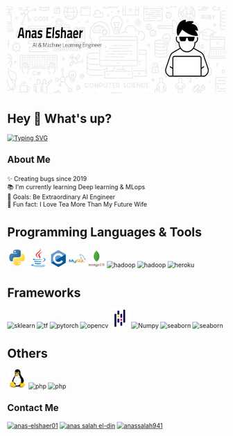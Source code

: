 <div align="center">
<img height="200" src="https://github.com/AnasElshaer01/AnasElshaer01/blob/main/Photo/Anas%20cover.jpg"  />
</div>
  
<h1 align="left">Hey 👋 What's up?</h1>

  [![Typing SVG](https://readme-typing-svg.herokuapp.com?font=Fira+Code&pause=1000&color=F7F2F0&center=true&vCenter=true&width=435&lines=HI+!+I+Am+Anas+Elshaer+;AI+%26+ML+Engineer)](https://git.io/typing-svg)


###

<h2 align="left">About Me</h2>


###

<p align="left">✨ Creating bugs since 2019 <br>📚 I'm currently learning Deep learning & MLops <br>🎯 Goals: Be Extraordinary AI Engineer <br>🎲 Fun fact: I Love Tea More Than My Future Wife</p>

###
  
 


###

<h1 align="left"> Programming Languages & Tools</h1>


<img src="https://raw.githubusercontent.com/devicons/devicon/master/icons/python/python-original.svg" alt="python" width="45" height="45"/> <a>
<img src="https://raw.githubusercontent.com/devicons/devicon/master/icons/java/java-original.svg" alt="java" width="45" height="45"/> 
<img src="https://raw.githubusercontent.com/devicons/devicon/master/icons/c/c-original.svg" alt="c++" width="40" height="40" />
<img src="https://raw.githubusercontent.com/devicons/devicon/master/icons/mysql/mysql-original-wordmark.svg" alt="mysql" width="40" height="40" />
<img src="https://raw.githubusercontent.com/devicons/devicon/master/icons/mongodb/mongodb-original-wordmark.svg" alt="mongodb" width="40" height="40" />
<img src="https://www.vectorlogo.zone/logos/apache_hadoop/apache_hadoop-icon.svg" alt="hadoop" width="40" height="40" />
<img src="https://www.vectorlogo.zone/logos/microsoft_powerbi/microsoft_powerbi-ar21.svg" alt="hadoop" width="70" height="40" />
<img src="https://www.vectorlogo.zone/logos/heroku/heroku-icon.svg" alt="heroku" width="40" height="40" /> </a>



<h1 align="left"> Frameworks </h1>


<img src="https://upload.wikimedia.org/wikipedia/commons/0/05/Scikit_learn_logo_small.svg" alt="sklearn" width="45" height="45"/></a>
    <img src="https://www.vectorlogo.zone/logos/tensorflow/tensorflow-icon.svg" alt="tf" width="45" height="45"/>
    <img src="https://www.vectorlogo.zone/logos/pytorch/pytorch-icon.svg" alt="pytorch" width="45" height="45"/>
    <img src="https://www.vectorlogo.zone/logos/opencv/opencv-icon.svg" alt="opencv" width="45" height="45"/>
    <img src="https://raw.githubusercontent.com/devicons/devicon/2ae2a900d2f041da66e950e4d48052658d850630/icons/pandas/pandas-original.svg" alt="pand" width="45" height="45"/>
     <img src="https://www.vectorlogo.zone/logos/numpy/numpy-ar21.svg" alt="Numpy" width="100" height="50"/>
    <img src="https://seaborn.pydata.org/_images/logo-mark-lightbg.svg" alt="seaborn" width="45" height="45"/>
    <img src="https://www.vectorlogo.zone/logos/pocoo_flask/pocoo_flask-icon.svg" alt="seaborn" width="45" height="45"/> </h>
<h1 align="left">Others</h1>

<img src="https://raw.githubusercontent.com/devicons/devicon/master/icons/linux/linux-original.svg" alt="php" width="45" height="45"/> <a>
  <img src="https://www.vectorlogo.zone/logos/git-scm/git-scm-icon.svg" alt="php" width="45" height="45"/>
   <img src="https://cdn.worldvectorlogo.com/logos/arduino-1.svg" alt="php" width="45" height="45"/> </a>





## Contact Me
<a href="https://linkedin.com/in/anas-elshaer01" target="blank"><img align="center" src="https://raw.githubusercontent.com/rahuldkjain/github-profile-readme-generator/master/src/images/icons/Social/linked-in-alt.svg" alt="anas-elshaer01" height="30" width="40" /></a>
<a href="https://www.kaggle.com/anassalaheldin " target="blank"><img align="center" src="https://raw.githubusercontent.com/rahuldkjain/github-profile-readme-generator/master/src/images/icons/Social/kaggle.svg" alt="anas salah el-din" height="30" width="40" /></a>
<a href="https://twitter.com/anassalah941" target="blank"><img align="center" src="https://raw.githubusercontent.com/rahuldkjain/github-profile-readme-generator/master/src/images/icons/Social/twitter.svg" alt="anassalah941" height="30" width="40" /></a>















